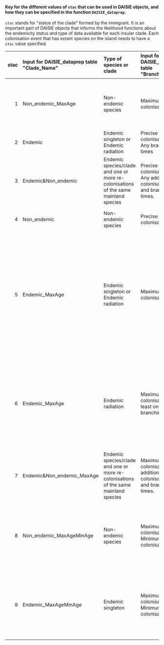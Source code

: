 
#### Key for the different values of `stac` that can be used in DAISIE objects, and how they can be specified in the function `DAISIE_dataprep`.
  
 

`stac` stands for "status of the clade" formed by the immigrant. It is an important part of DAISIE objects that informs the likelihood functions about the endemicity status and type of data available for each insular clade. Each colonisation event that has extant species on the island needs to have a `stac` value specified.



| stac|Input for DAISIE_dataprep table "Clade_Name" |Type of species or clade                                                            |Input for DAISIE_dataprep table "Branching_times"                                   |Colonisation times                                                                                                                                                                                                   |
|----:|:--------------------------------------------|:-----------------------------------------------------------------------------------|:-----------------------------------------------------------------------------------|:--------------------------------------------------------------------------------------------------------------------------------------------------------------------------------------------------------------------|
|    1|Non_endemic_MaxAge                           |Non-endemic species                                                                 |Maximum age of colonisation                                                         |Colonisation time is unknown (either max age or age of the island can be inputed)                                                                                                                                    |
|    2|Endemic                                      |Endemic singleton or Endemic radiation                                              |Precise colonisation time. Any branching times                                      |Precise colonisation time is known                                                                                                                                                                                   |
|    3|Endemic&Non_endemic                          |Endemic species/clade and one or more re-colonisations of the same mainland species |Precise colonisation time, Any additional colonisation times and branching times.   |Precise colonisation times are known (but most recent colonisation is ignored)                                                                                                                                       |
|    4|Non_endemic                                  |Non-endemic species                                                                 |Precise colonisation time                                                           |Precise colonisation time is known                                                                                                                                                                                   |
|    5|Endemic_MaxAge                               |Endemic singleton or Endemic radiation                                              |Maximum age of colonisation                                                         |Colonisation time is unknown (either max age or age of the island can be inputed). In the case of a radiation, there are no branching times available, and the additional cladogenetic species are added as missing. |
|    6|Endemic_MaxAge                               |Endemic radiation                                                                   |Maximum age of colonisation. At least one branching time.                           |Colonisation time is unknown but at least one branching time is available. The 1st branching event (crown age) is used as the minimum colonisation time.                                                             |
|    7|Endemic&Non_endemic_MaxAge                   |Endemic species/clade and one or more re-colonisations of the same mainland species |Maximum age of colonisation. Any additional colonisation times and branching times. |Oldest colonisation time is unknown (most recent colonisation is ignored)                                                                                                                                            |
|    8|Non_endemic_MaxAgeMinAge                     |Non-endemic species                                                                 |Maximum age of colonisation. Minimum age of colonisation.                           |Colonisation time unknown (either max age or age of the island can be inputed). Minimum colonisation time known                                                                                                      |
|    9|Endemic_MaxAgeMinAge                         |Endemic singleton                                                                   |Maximum age of colonisation. Minimum age of colonisation.                           |Colonisation time unknown (either max age or age of the island can be inputed). Minimum colonisation time known                                                                                                      |
